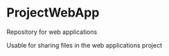ProjectWebApp
=============

Repository for web applications

Usable for sharing files in the web applications project
